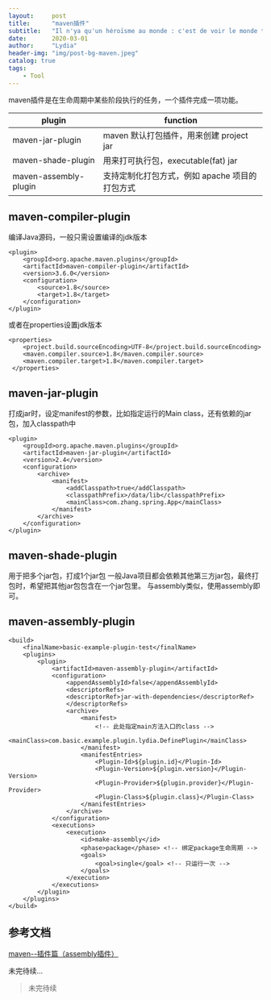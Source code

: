 ```yaml
---
layout:     post
title:      "maven插件"
subtitle:   "Il n'ya qu'un héroïsme au monde : c'est de voir le monde tel qu'il est et de l'aimer"
date:       2020-03-01
author:     "Lydia"
header-img: "img/post-bg-maven.jpeg"
catalog: true
tags:
    - Tool
---
```


maven插件是在生命周期中某些阶段执行的任务，一个插件完成一项功能。

plugin|function
---|---
maven-jar-plugin | 	maven 默认打包插件，用来创建 project jar
maven-shade-plugin | 	用来打可执行包，executable(fat) jar
maven-assembly-plugin | 	支持定制化打包方式，例如 apache 项目的打包方式

## maven-compiler-plugin

编译Java源码，一般只需设置编译的jdk版本

```
<plugin>
    <groupId>org.apache.maven.plugins</groupId>
    <artifactId>maven-compiler-plugin</artifactId>
    <version>3.6.0</version>
    <configuration>
        <source>1.8</source>
        <target>1.8</target>
    </configuration>
</plugin>
```
或者在properties设置jdk版本

```
<properties>
    <project.build.sourceEncoding>UTF-8</project.build.sourceEncoding>
    <maven.compiler.source>1.8</maven.compiler.source>
    <maven.compiler.target>1.8</maven.compiler.target>
 </properties>
```

## maven-jar-plugin

打成jar时，设定manifest的参数，比如指定运行的Main class，还有依赖的jar包，加入classpath中


```
<plugin>
    <groupId>org.apache.maven.plugins</groupId>
    <artifactId>maven-jar-plugin</artifactId>
    <version>2.4</version>
    <configuration>
        <archive>
            <manifest>
                <addClasspath>true</addClasspath>
                <classpathPrefix>/data/lib</classpathPrefix>
                <mainClass>com.zhang.spring.App</mainClass>
            </manifest>
        </archive>
    </configuration>
</plugin>
```

## maven-shade-plugin

用于把多个jar包，打成1个jar包
一般Java项目都会依赖其他第三方jar包，最终打包时，希望把其他jar包包含在一个jar包里。
与assembly类似，使用assembly即可。

## maven-assembly-plugin


```
<build>
	<finalName>basic-example-plugin-test</finalName>
	<plugins>
	    <plugin>
	        <artifactId>maven-assembly-plugin</artifactId>
	        <configuration>
	            <appendAssemblyId>false</appendAssemblyId>
	            <descriptorRefs>
	            <descriptorRef>jar-with-dependencies</descriptorRef>
	            </descriptorRefs>
	            <archive>
	                <manifest>
	                    <!-- 此处指定main方法入口的class -->
	                    <mainClass>com.basic.example.plugin.lydia.DefinePlugin</mainClass>
	                </manifest>
	                <manifestEntries>
	                    <Plugin-Id>${plugin.id}</Plugin-Id>
	                    <Plugin-Version>${plugin.version}</Plugin-Version>
	                    <Plugin-Provider>${plugin.provider}</Plugin-Provider>
	                    <Plugin-Class>${plugin.class}</Plugin-Class>
	                </manifestEntries>
	            </archive>
	        </configuration>
	        <executions>
	            <execution>
	                <id>make-assembly</id>
	                <phase>package</phase> <!-- 绑定package生命周期 -->
	                <goals>
	                    <goal>single</goal> <!-- 只运行一次 -->
	                </goals>
	            </execution>
	        </executions>
	    </plugin>
	</plugins>
</build>
```

## 参考文档

[maven--插件篇（assembly插件）](https://segmentfault.com/a/1190000016237395?utm_source=tag-newest)

未完待续...

> 未完待续